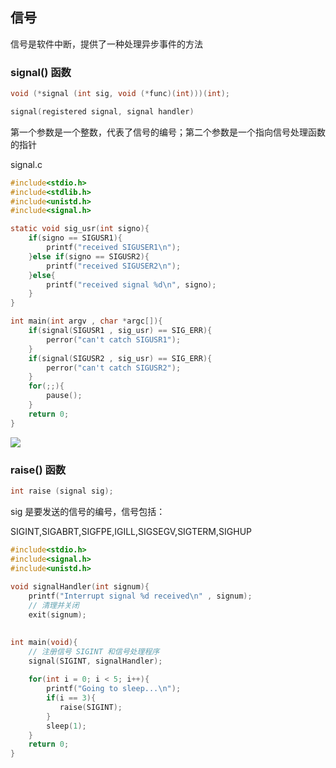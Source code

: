 <!--
 * @Description: 
 * @Version: 1.0
 * @Author: DaLao
 * @Email: dalao_li@163.com
 * @Date: 2022-02-20 23:12:31
 * @LastEditors: DaLao
 * @LastEditTime: 2022-03-23 22:41:51
-->


## 信号

信号是软件中断，提供了一种处理异步事件的方法


### signal() 函数

```c
void (*signal (int sig, void (*func)(int)))(int);

signal(registered signal, signal handler)
```

第一个参数是一个整数，代表了信号的编号；第二个参数是一个指向信号处理函数的指针

signal.c

```c
#include<stdio.h>
#include<stdlib.h>
#include<unistd.h>
#include<signal.h>

static void sig_usr(int signo){
    if(signo == SIGUSR1){
        printf("received SIGUSER1\n");
    }else if(signo == SIGUSR2){
        printf("received SIGUSER2\n");
    }else{
        printf("received signal %d\n", signo);
    }
}

int main(int argv , char *argc[]){
    if(signal(SIGUSR1 , sig_usr) == SIG_ERR){
        perror("can't catch SIGUSR1");
    }
    if(signal(SIGUSR2 , sig_usr) == SIG_ERR){
        perror("can't catch SIGUSR2");
    }
    for(;;){
        pause();
    }
    return 0;
}
```

![](https://cdn.hurra.ltd/img/20220220232120.png)


### raise() 函数

```c
int raise (signal sig);
```

sig 是要发送的信号的编号，信号包括：

SIGINT,SIGABRT,SIGFPE,IGILL,SIGSEGV,SIGTERM,SIGHUP

```c
#include<stdio.h>
#include<signal.h>
#include<unistd.h>
 
void signalHandler(int signum){
    printf("Interrupt signal %d received\n" , signum);
    // 清理并关闭
    exit(signum);  
 

int main(void){
    // 注册信号 SIGINT 和信号处理程序
    signal(SIGINT, signalHandler);  
 
    for(int i = 0; i < 5; i++){
        printf("Going to sleep...\n");
        if(i == 3){
           raise(SIGINT);
        }
        sleep(1);
    }
    return 0;
}
```
